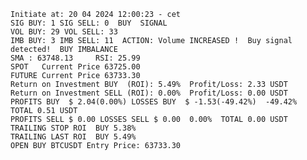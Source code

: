     Initiate at: 20 04 2024 12:00:23 - cet
    SIG BUY: 1 SIG SELL: 0  BUY  SIGNAL
    VOL BUY: 29 VOL SELL: 33
    IMB BUY: 3 IMB SELL: 11  ACTION: Volume INCREASED !  Buy signal detected!  BUY IMBALANCE
    SMA : 63748.13     RSI: 25.99
    SPOT   Current Price 63725.00
    FUTURE Current Price 63733.30
    Return on Investment BUY  (ROI): 5.49%  Profit/Loss: 2.33 USDT
    Return on Investment SELL (ROI): 0.00%  Profit/Loss: 0.00 USDT
    PROFITS BUY  $ 2.04(0.00%) LOSSES BUY  $ -1.53(-49.42%)  -49.42%  TOTAL 0.51 USDT
    PROFITS SELL $ 0.00 LOSSES SELL $ 0.00  0.00%  TOTAL 0.00 USDT
    TRAILING STOP ROI  BUY 5.38%
    TRAILING LAST ROI  BUY 5.49%
    OPEN BUY BTCUSDT Entry Price: 63733.30

